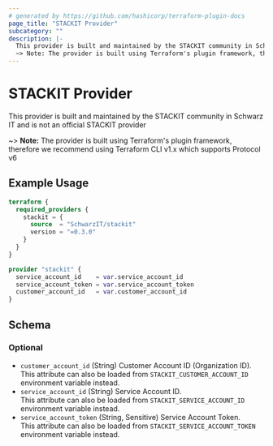 ```yaml
---
# generated by https://github.com/hashicorp/terraform-plugin-docs
page_title: "STACKIT Provider"
subcategory: ""
description: |-
  This provider is built and maintained by the STACKIT community in Schwarz IT and is not an official STACKIT provider
  ~> Note: The provider is built using Terraform's plugin framework, therefore we recommend using Terraform CLI v1.x which supports Protocol v6
---
```


# STACKIT Provider

This provider is built and maintained by the STACKIT community in Schwarz IT and is not an official STACKIT provider

~> **Note:** The provider is built using Terraform's plugin framework, therefore we recommend using Terraform CLI v1.x which supports Protocol v6

## Example Usage

```terraform
terraform {
  required_providers {
    stackit = {
      source  = "SchwarzIT/stackit"
      version = "=0.3.0"
    }
  }
}

provider "stackit" {
  service_account_id    = var.service_account_id
  service_account_token = var.service_account_token
  customer_account_id   = var.customer_account_id
}
```

<!-- schema generated by tfplugindocs -->
## Schema

### Optional

- `customer_account_id` (String) Customer Account ID (Organization ID).<br />This attribute can also be loaded from `STACKIT_CUSTOMER_ACCOUNT_ID` environment variable instead.
- `service_account_id` (String) Service Account ID.<br />This attribute can also be loaded from `STACKIT_SERVICE_ACCOUNT_ID` environment variable instead.
- `service_account_token` (String, Sensitive) Service Account Token.<br />This attribute can also be loaded from `STACKIT_SERVICE_ACCOUNT_TOKEN` environment variable instead.
